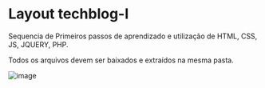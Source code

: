 # Layout techblog-I
Sequencia de Primeiros passos de aprendizado e utilização de HTML, CSS, JS, JQUERY, PHP.

Todos os arquivos devem ser baixados e extraídos na mesma pasta.

![image](https://user-images.githubusercontent.com/95248915/144145249-4de36b16-6159-4d6c-b0c7-3dff62290f75.png)


